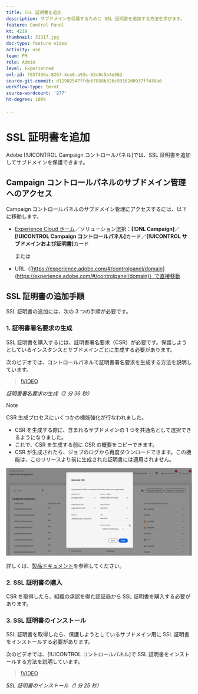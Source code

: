 ```yaml
---
title: SSL 証明書を追加
description: サブドメインを保護するために SSL 証明書を追加する方法を学びます。
feature: Control Panel
kt: 4219
thumbnail: 31317.jpg
doc-type: feature video
activity: use
team: PM
role: Admin
level: Experienced
exl-id: 7937499a-8267-4ce6-a93c-65c0c5e4e582
source-git-commit: d12902547ffde67838b326c93162d0937ff438a6
workflow-type: tm+mt
source-wordcount: '277'
ht-degree: 100%

---
```


# SSL 証明書を追加

Adobe [!UICONTROL Campaign コントロールパネル]では、SSL 証明書を追加してサブドメインを保護できます。

## Campaign コントロールパネルのサブドメイン管理へのアクセス

Campaign コントロールパネルのサブドメイン管理にアクセスするには、以下に移動します。

* [Experience Cloud ホーム](https://experience.adobe.com/#/home)／ソリューション選択：**[!DNL Campaign]**／**[!UICONTROL Campaign コントロールパネル]**&#x200B;カード／**[!UICONTROL サブドメインおよび証明書]**&#x200B;カード

   または
* URL（[https://experience.adobe.com/#/controlpanel/domain](https://experience.adobe.com/#/controlpanel/domain)）で直接移動

## SSL 証明書の追加手順

SSL 証明書の追加には、次の 3 つの手順が必要です。

### 1. 証明書署名要求の生成

SSL 証明書を購入するには、証明書署名要求（CSR）が必要です。保護しようとしているインスタンスとサブドメインごとに生成する必要があります。

次のビデオでは、コントロールパネルで証明書署名要求を生成する方法を説明しています。

>[!VIDEO](https://video.tv.adobe.com/v/31317?quality=12)

*証明書署名要求の生成（2 分 36 秒）*

>[!NOTE]
>
>CSR 生成プロセスにいくつかの機能強化が行なわれました。
>
>* CSR を生成する際に、含まれるサブドメインの 1 つを共通名として選択できるようになりました。
>* これで、CSR を生成する前に CSR の概要をコピーできます。
>* CSR が生成されたら、ジョブのログから再度ダウンロードできます。この機能は、このリリースより前に生成された証明書には適用されません。
>
>![CSR をダウンロード](/help/assets/download-csr.gif)
>
>詳しくは、[製品ドキュメント](https://experienceleague.adobe.com/docs/control-panel/using/subdomains-and-certificates/renew-ssl/renewing-subdomain-certificate.html?lang=ja)を参照してください。

### 2. SSL 証明書の購入

CSR を取得したら、組織の承認を得た認証局から SSL 証明書を購入する必要があります。

### 3. SSL 証明書のインストール

SSL 証明書を取得したら、保護しようとしているサブドメイン用に SSL 証明書をインストールする必要があります。

次のビデオでは、[!UICONTROL コントロールパネル]で SSL 証明書をインストールする方法を説明しています。

>[!VIDEO](https://video.tv.adobe.com/v/31166?quality=12)

*SSL 証明書のインストール（1 分 25 秒）*


